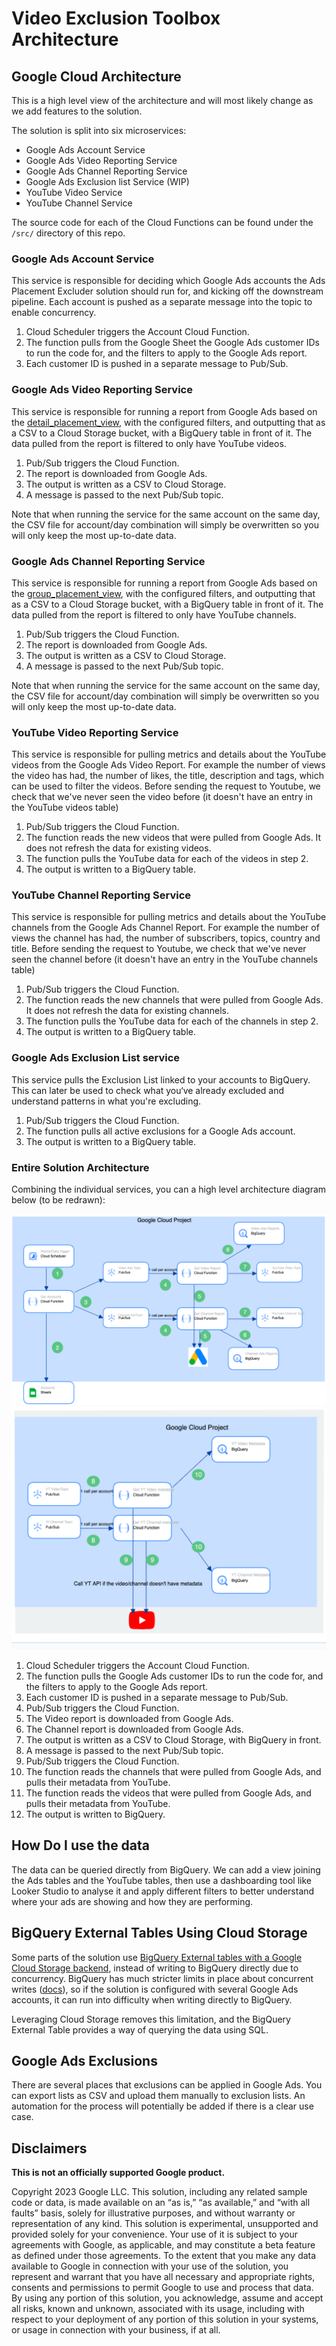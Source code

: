 # Video Exclusion Toolbox Architecture

## Google Cloud Architecture

This is a high level view of the architecture and will most likely change as we add features to the solution.

The solution is split into six microservices:

- Google Ads Account Service
- Google Ads Video Reporting Service
- Google Ads Channel Reporting Service
- Google Ads Exclusion list Service (WIP)
- YouTube Video Service
- YouTube Channel Service


The source code for each of the Cloud Functions can be found under the `/src/`
directory of this repo.

### Google Ads Account Service

This service is responsible for deciding which Google Ads accounts the Ads
Placement Excluder solution should run for, and kicking off the downstream
pipeline. Each account is pushed as a separate message into the topic to enable
concurrency.

1. Cloud Scheduler triggers the Account Cloud Function.
2. The function pulls from the Google Sheet the Google Ads customer IDs to run the code for, and the filters to apply to the Google Ads report.
3. Each customer ID is pushed in a separate message to Pub/Sub.

### Google Ads Video Reporting Service

This service is responsible for running a report from Google Ads based on the
[detail_placement_view](
https://developers.google.com/google-ads/api/fields/v11/detail_placement_view),
with the configured filters, and outputting that as a CSV to a Cloud Storage
bucket, with a BigQuery table in front of it. The data pulled from the report is
filtered to only have YouTube videos.

1. Pub/Sub triggers the Cloud Function.
2. The report is downloaded from Google Ads.
3. The output is written as a CSV to Cloud Storage.
4. A message is passed to the next Pub/Sub topic.

Note that when running the service for the same account on the same day, the CSV file for account/day combination will simply be overwritten so you will only keep the most up-to-date data.

### Google Ads Channel Reporting Service

This service is responsible for running a report from Google Ads based on the
[group_placement_view](
https://developers.google.com/google-ads/api/fields/v11/group_placement_view),
with the configured filters, and outputting that as a CSV to a Cloud Storage
bucket, with a BigQuery table in front of it. The data pulled from the report is
filtered to only have YouTube channels.

1. Pub/Sub triggers the Cloud Function.
2. The report is downloaded from Google Ads.
3. The output is written as a CSV to Cloud Storage.
4. A message is passed to the next Pub/Sub topic.

Note that when running the service for the same account on the same day, the CSV file for account/day combination will simply be overwritten so you will only keep the most up-to-date data.

### YouTube Video Reporting Service

This service is responsible for pulling metrics and details about the YouTube videos from
the Google Ads Video Report. For example the number of views the video has had,
the number of likes, the title, description and tags, which can be used to filter the videos. Before sending the request to Youtube, we check that we've never seen the video before (it doesn't have an entry in the YouTube videos table)

1. Pub/Sub triggers the Cloud Function.
2. The function reads the new videos that were pulled from Google Ads. It does
   not refresh the data for existing videos.
3. The function pulls the YouTube data for each of the videos in step 2.
4. The output is written to a BigQuery table.

### YouTube Channel Reporting Service

This service is responsible for pulling metrics and details about the YouTube channels from
the Google Ads Channel Report. For example the number of views the channel has had,
the number of subscribers, topics, country and title. Before sending the request to Youtube, we check that we've never seen the channel before (it doesn't have an entry in the YouTube channels table)

1. Pub/Sub triggers the Cloud Function.
2. The function reads the new channels that were pulled from Google Ads. It does
   not refresh the data for existing channels.
3. The function pulls the YouTube data for each of the channels in step 2.
4. The output is written to a BigQuery table.

### Google Ads Exclusion List service

This service pulls the Exclusion List linked to your accounts to BigQuery. This can later be used to check what you‘ve already excluded and understand patterns in what you're excluding.

1. Pub/Sub triggers the Cloud Function.
1. The function pulls all active exclusions for a Google Ads account.
1. The output is written to a BigQuery table.


### Entire Solution Architecture

Combining the individual services, you can a high level architecture diagram
below (to be redrawn):

![Overall Architecture Diagram](./images/architecture-diagram1.png)
![Overall Architecture Diagram](./images/architecture-diagram2.png)

1. Cloud Scheduler triggers the Account Cloud Function.
2. The function pulls the Google Ads customer IDs to run the code for, and the filters to apply to the Google Ads report.
3. Each customer ID is pushed in a separate message to Pub/Sub.
4. Pub/Sub triggers the Cloud Function.
5. The Video report is downloaded from Google Ads.
5. The Channel report is downloaded from Google Ads.
6. The output is written as a CSV to Cloud Storage, with BigQuery in front.
7. A message is passed to the next Pub/Sub topic.
8. Pub/Sub triggers the Cloud Function.
9. The function reads the channels that were pulled from Google Ads, and pulls their metadata from YouTube.
9. The function reads the videos that were pulled from Google Ads, and pulls their metadata from YouTube.
10. The output is written to BigQuery.

## How Do I use the data
The data can be queried directly from BigQuery. We can add a view joining the Ads tables and the YouTube tables, then use a dashboarding tool like Looker Studio to analyse it and apply different filters to better understand where your ads are showing and how they are performing.

## BigQuery External Tables Using Cloud Storage

Some parts of the solution use [BigQuery External tables with a Google Cloud Storage
backend](https://cloud.google.com/bigquery/docs/external-data-cloud-storage),
instead of writing to BigQuery directly due to concurrency. BigQuery has much
stricter limits in place about concurrent writes ([docs](
https://cloud.google.com/bigquery/quotas)), so if the solution is configured
with several Google Ads accounts, it can run into difficulty when writing
directly to BigQuery.

Leveraging Cloud Storage removes this limitation, and the
BigQuery External Table provides a way of querying the data using SQL.

## Google Ads Exclusions

There are several places that exclusions can be applied in Google Ads. You can export lists as CSV and upload them manually to exclusion lists. An automation for the process will potentially be added if there is a clear use case.

## Disclaimers

__This is not an officially supported Google product.__

Copyright 2023 Google LLC. This solution, including any related sample code or
data, is made available on an “as is,” “as available,” and “with all faults”
basis, solely for illustrative purposes, and without warranty or representation
of any kind. This solution is experimental, unsupported and provided solely for
your convenience. Your use of it is subject to your agreements with Google, as
applicable, and may constitute a beta feature as defined under those agreements.
To the extent that you make any data available to Google in connection with your
use of the solution, you represent and warrant that you have all necessary and
appropriate rights, consents and permissions to permit Google to use and process
that data. By using any portion of this solution, you acknowledge, assume and
accept all risks, known and unknown, associated with its usage, including with
respect to your deployment of any portion of this solution in your systems, or
usage in connection with your business, if at all.

